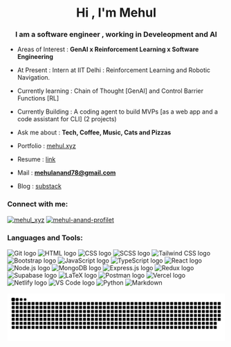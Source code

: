 <h1 align="center"> <!--<img src="https://raw.githubusercontent.com/ashu-guo/ashu-guo/main/assets/wave.gif" width="50px" height="50px"></img>--> Hi , I'm Mehul</h1>
<h3 align="center">I am a software engineer , working in Develeopment and AI</h3>

- Areas of Interest : **GenAI x Reinforcement Learning x Software Engineering**
  
- At Present : Intern at IIT Delhi : Reinforcement Learning and Robotic Navigation.

- Currently learning : Chain of Thought [GenAI] and Control Barrier Functions [RL]

- Currently Building : A coding agent to build MVPs [as a web app and a code assistant for CLI] (2 projects)

- Ask me about : **Tech, Coffee, Music, Cats and Pizzas**

- Portfolio : <a href="https://mehul.xyz/" target="_blank" rel="noopener noreferrer">mehul.xyz</a>

- Resume : <a href="https://kutt.it/resume-mehul" target="_blank" rel="noopener noreferrer">link</a>

- Mail : **mehulanand78@gmail.com**

- Blog : [substack](https://mehulanand.substack.com/)

<h3 align="left">Connect with me:</h3>
<p align="left">
<a href="https://x.com/mehul_xyz" target="blank"><img align="center" src="https://skillicons.dev/icons?i=twitter" alt="mehul_xyz" height="38" width="38" /></a>
<a href="https://www.linkedin.com/in/mehulxyz" target="blank"><img align="center" src="https://skillicons.dev/icons?i=linkedin" alt="mehul-anand-profilet" height="38" width="38" /></a>
</p>
<h3 align="left">Languages and Tools:</h3>
<div align="left">
  <img src="https://skillicons.dev/icons?i=git" height="40" alt="Git logo" />
  <img src="https://skillicons.dev/icons?i=html" height="40" alt="HTML logo" />
  <img src="https://skillicons.dev/icons?i=css" height="40" alt="CSS logo" />
  <img src="https://skillicons.dev/icons?i=scss" height="40" alt="SCSS logo" />
  <img src="https://skillicons.dev/icons?i=tailwind" height="40" alt="Tailwind CSS logo" />
  <img src="https://skillicons.dev/icons?i=bootstrap" height="40" alt="Bootstrap logo" />
  <img src="https://skillicons.dev/icons?i=js" height="40" alt="JavaScript logo" />
  <img src="https://skillicons.dev/icons?i=ts" height="40" alt="TypeScript logo" />
  <img src="https://skillicons.dev/icons?i=react" height="40" alt="React logo" />
  <img src="https://skillicons.dev/icons?i=nodejs" height="40" alt="Node.js logo" />
  <img src="https://skillicons.dev/icons?i=mongo" height="40" alt="MongoDB logo" />
  <img src="https://skillicons.dev/icons?i=expressjs" height="40" alt="Express.js logo" />
  <img src="https://skillicons.dev/icons?i=redux" height="40" alt="Redux logo" />
  <img src="https://skillicons.dev/icons?i=supabase" height="40" alt="Supabase logo" />
  <img src="https://skillicons.dev/icons?i=latex" height="40" alt="LaTeX logo" />
  <img src="https://skillicons.dev/icons?i=postman" height="40" alt="Postman logo" />
  <img src="https://skillicons.dev/icons?i=vercel" height="40" alt="Vercel logo" />
  <img src="https://skillicons.dev/icons?i=netlify" height="40" alt="Netlify logo" />
  <img src="https://skillicons.dev/icons?i=vscode" height="40" alt="VS Code logo" />
  <img src="https://skillicons.dev/icons?i=py" height="40" alt="Python" />
  <img src="https://skillicons.dev/icons?i=md" height="40" alt="Markdown" />
<!--   <img src="https://skillicons.dev/icons?i=ubuntu" height="40" alt="Ubuntu Logo" /> -->
</div>

<br/>

<!-- ![Mehul's github activity graph](https://github-readme-activity-graph.vercel.app/graph?username=mehul-anand&theme=tokyo-night) -->



<!--<h3 align="left">Stats :</h3>-->
<!-- <p><img align="center" src="https://github-readme-stats.vercel.app/api/top-langs?username=mehul-anand&show_icons=true&theme=radical&locale=en&layout=compact" alt="mehul-anand" /></p> -->
<!-- <p><img align="center" src="https://nirzak-streak-stats.vercel.app?user=mehul-anand&theme=radical&date_format=j%20M%5B%20Y%5D&mode=weekly" alt="mehul-anand" /></p> -->
<!-- <h3 align="left">Trophies :</h3> -->
<!-- <p><img align="center" src="https://github-profile-trophy.vercel.app/?username=mehul-anand&theme=onedark" alt="mehul-anand" /></p> -->
<!--<div style="border:10px solid #846eee; text-align: center; width:100px">-->
<div>
  <picture>
    <source media="(prefers-color-scheme: dark)" srcset="https://raw.githubusercontent.com/ashu-guo/ashu-guo/master/assets/github-contribution-grid-snake.svg">
    <source media="(prefers-color-scheme: light)" srcset="https://raw.githubusercontent.com/ashu-guo/ashu-guo/master/assets/github-contribution-grid-snake.svg">
    <img alt="github contribution grid snake animation" src="https://raw.githubusercontent.com/ashu-guo/ashu-guo/master/assets/github-contribution-grid-snake.svg">
  </picture>
</div>


